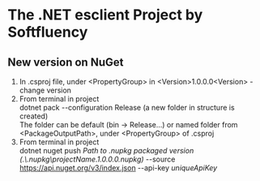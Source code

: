 # The .NET esclient Project by Softfluency

## New version on NuGet

1. In .csproj file, under \<PropertyGroup\> in \<Version\>1.0.0.0\<Version\> - change version  
2. From terminal in project  
dotnet pack --configuration Release (a new folder in structure is created)  
The folder can be default (bin -> Release...) or named folder from \<PackageOutputPath\>, under \<PropertyGroup\> of .csproj  
3. From terminal in project  
dotnet nuget push *Path to .nupkg packaged version (.\\.nupkg\projectName.1.0.0.0.nupkg)* --source https://api.nuget.org/v3/index.json --api-key *uniqueApiKey*  